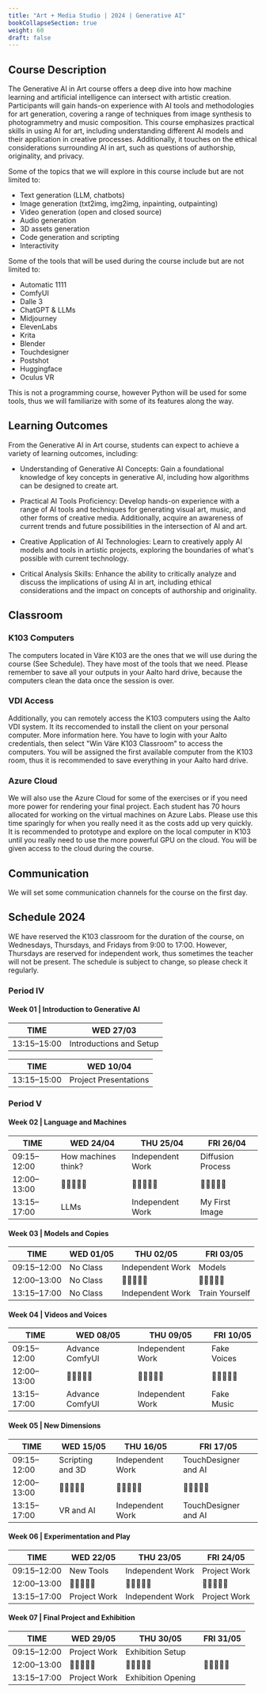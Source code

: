 ```yaml
---
title: "Art + Media Studio | 2024 | Generative AI"
bookCollapseSection: true
weight: 60
draft: false
---
```


## Course Description

The Generative AI in Art course offers a deep dive into how machine learning and artificial intelligence can intersect with artistic creation. Participants will gain hands-on experience with AI tools and methodologies for art generation, covering a range of techniques from image synthesis to photogrammetry and music composition. This course emphasizes practical skills in using AI for art, including understanding different AI models and their application in creative processes. Additionally, it touches on the ethical considerations surrounding AI in art, such as questions of authorship, originality, and privacy.

Some of the topics that we will explore in this course include but are not limited to:

- Text generation (LLM, chatbots)
- Image generation (txt2img, img2img, inpainting, outpainting)
- Video generation (open and closed source)
- Audio generation
- 3D assets generation
- Code generation and scripting
- Interactivity

Some of the tools that will be used during the course include but are not limited to:

- Automatic 1111
- ComfyUI
- Dalle 3
- ChatGPT & LLMs
- Midjourney
- ElevenLabs
- Krita
- Blender
- Touchdesigner
- Postshot
- Huggingface
- Oculus VR

This is not a programming course, however Python will be used for some tools, thus we will familiarize with some of its features along the way.

## Learning Outcomes

From the Generative AI in Art course, students can expect to achieve a variety of learning outcomes, including:

- Understanding of Generative AI Concepts: Gain a foundational knowledge of key concepts in generative AI, including how algorithms can be designed to create art.

- Practical AI Tools Proficiency: Develop hands-on experience with a range of AI tools and techniques for generating visual art, music, and other forms of creative media. Additionally, acquire an awareness of current trends and future possibilities in the intersection of AI and art.

- Creative Application of AI Technologies: Learn to creatively apply AI models and tools in artistic projects, exploring the boundaries of what's possible with current technology.

- Critical Analysis Skills: Enhance the ability to critically analyze and discuss the implications of using AI in art, including ethical considerations and the impact on concepts of authorship and originality.

## Classroom

### K103 Computers

The computers located in Väre K103 are the ones that we will use during the course (See Schedule). They have most of the tools that we need. Please remember to save all your outputs in your Aalto hard drive, because the computers clean the data once the session is over.

### VDI Access

Additionally, you can remotely access the K103 computers using the Aalto VDI system. It its reccomended to install the client on your personal computer. More information here. You have to login with your Aalto credentials, then select "Win Väre K103 Classroom" to access the computers. You will be assigned the first available computer from the K103 room, thus it is recommended to save everything in your Aalto hard drive.

### Azure Cloud

We will also use the Azure Cloud for some of the exercises or if you need more power for rendering your final project. Each student has 70 hours allocated for working on the virtual machines on Azure Labs. Please use this time sparingly for when you really need it as the costs add up very quickly. It is recommended to prototype and explore on the local computer in K103 until you really need to use the more powerful GPU on the cloud. You will be given access to the cloud during the course.

## Communication

We will set some communication channels for the course on the first day.

## Schedule 2024

WE have reserved the K103 classroom for the duration of the course, on Wednesdays, Thursdays, and Fridays from 9:00 to 17:00. However, Thursdays are reserved for independent work, thus sometimes the teacher will not be present. The schedule is subject to change, so please check it regularly.

### Period IV

#### Week 01 | Introduction to Generative AI

<div class="calendar">

| TIME        | WED 27/03               |
| ----------- | ----------------------- |
| 13:15–15:00 | Introductions and Setup |

</div>

<div class="calendar">

| TIME        | WED 10/04             |
| ----------- | --------------------- |
| 13:15–15:00 | Project Presentations |

</div>

### Period V

#### Week 02 | Language and Machines

<div class="calendar">

| TIME        | WED 24/04           | THU 25/04        | FRI 26/04         |
| ----------- | ------------------- | ---------------- | ----------------- |
| 09:15–12:00 | How machines think? | Independent Work | Diffusion Process |
| 12:00–13:00 | 🥗🍜🍱🍝🍕          | 🥗🍜🍱🍝🍕       | 🥗🍜🍱🍝🍕        |
| 13:15–17:00 | LLMs                | Independent Work | My First Image    |

</div>

#### Week 03 | Models and Copies

<div class="calendar">

| TIME        | WED 01/05 | THU 02/05        | FRI 03/05      |
| ----------- | --------- | ---------------- | -------------- |
| 09:15–12:00 | No Class  | Independent Work | Models         |
| 12:00–13:00 | No Class  | 🥗🍜🍱🍝🍕       | 🥗🍜🍱🍝🍕     |
| 13:15–17:00 | No Class  | Independent Work | Train Yourself |

</div>

#### Week 04 | Videos and Voices

<div class="calendar">

| TIME        | WED 08/05       | THU 09/05        | FRI 10/05   |
| ----------- | --------------- | ---------------- | ----------- |
| 09:15–12:00 | Advance ComfyUI | Independent Work | Fake Voices |
| 12:00–13:00 | 🥗🍜🍱🍝🍕      | 🥗🍜🍱🍝🍕       | 🥗🍜🍱🍝🍕  |
| 13:15–17:00 | Advance ComfyUI | Independent Work | Fake Music  |

</div>

#### Week 05 | New Dimensions

<div class="calendar">

| TIME        | WED 15/05        | THU 16/05        | FRI 17/05            |
| ----------- | ---------------- | ---------------- | -------------------- |
| 09:15–12:00 | Scripting and 3D | Independent Work | TouchDesigner and AI |
| 12:00–13:00 | 🥗🍜🍱🍝🍕       | 🥗🍜🍱🍝🍕       | 🥗🍜🍱🍝🍕           |
| 13:15–17:00 | VR and AI        | Independent Work | TouchDesigner and AI |

</div>

#### Week 06 | Experimentation and Play

<div class="calendar">

| TIME        | WED 22/05    | THU 23/05        | FRI 24/05    |
| ----------- | ------------ | ---------------- | ------------ |
| 09:15–12:00 | New Tools    | Independent Work | Project Work |
| 12:00–13:00 | 🥗🍜🍱🍝🍕   | 🥗🍜🍱🍝🍕       | 🥗🍜🍱🍝🍕   |
| 13:15–17:00 | Project Work | Independent Work | Project Work |

</div>

#### Week 07 | Final Project and Exhibition

<div class="calendar">

| TIME        | WED 29/05    | THU 30/05          | FRI 31/05  |
| ----------- | ------------ | ------------------ | ---------- |
| 09:15–12:00 | Project Work | Exhibition Setup   |            |
| 12:00–13:00 | 🥗🍜🍱🍝🍕   | 🥗🍜🍱🍝🍕         | 🥗🍜🍱🍝🍕 |
| 13:15–17:00 | Project Work | Exhibition Opening |            |

</div>
